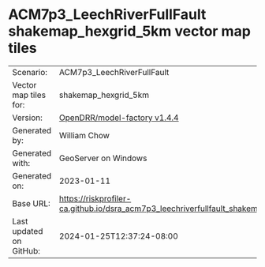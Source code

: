 # ACM7p3_LeechRiverFullFault shakemap_hexgrid_5km vector map tiles

|    			|			|
| --------------------- | --------------------- |
| Scenario:		| ACM7p3_LeechRiverFullFault		|
| Vector map tiles for:	| shakemap_hexgrid_5km		|
| Version:		| [OpenDRR/model-factory v1.4.4](https://github.com/OpenDRR/model-factory/releases/tag/v1.4.4)	|
| Generated by:		| William Chow	|
| Generated with:	| GeoServer on Windows	|
| Generated on:		| 2023-01-11	|
| Base URL:		| <https://riskprofiler-ca.github.io/dsra_acm7p3_leechriverfullfault_shakemap_hexgrid_5km/> |
| Last updated on GitHub: | 2024-01-25T12:37:24-08:00 |
